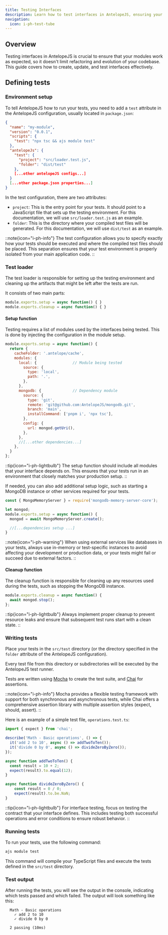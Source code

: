 ```yaml
---
title: Testing Interfaces
description: Learn how to test interfaces in AntelopeJS, ensuring your modules work seamlessly with the defined contracts
navigation:
  icon: i-ph-test-tube
---
```


## Overview

Testing interfaces in AntelopeJS is crucial to ensure that your modules work as expected, so it doesn't limit refactoring and evolution of your codebase. This guide covers how to create, update, and test interfaces effectively.

## Defining tests

### Environment setup

To tell AntelopeJS how to run your tests, you need to add a `test` attribute in the AntelopeJS configuration, usually located in `package.json`:

```json
{
  "name": "my-module",
  "version": "0.0.1",
  "scripts": {
    "test": "npx tsc && ajs module test"
  },
  "antelopeJs": {
    "test": {
      "project": "src/loader.test.js",
      "folder": "dist/test"
    },
    [...other antelopeJS configs...]
  }
  [...other package.json properties...]
}
```

In the test configuration, there are two attributes:
- `project`: This is the entry point for your tests. It should point to a JavaScript file that sets up the testing environment. For this documentation, we will use `src/loader.test.js` as an example.
- `folder`: This is the directory where your compiled test files will be generated. For this documentation, we will use `dist/test` as an example.

::note{icon="i-ph-info"}
The test configuration allows you to specify exactly how your tests should be executed and where the compiled test files should be placed. This separation ensures that your test environment is properly isolated from your main application code.
::

### Test loader

The test loader is responsible for setting up the testing environment and cleaning up the artifacts that might be left after the tests are run.

It consists of two main parts:
```js
module.exports.setup = async function() { }
module.exports.cleanup = async function() { }
```

#### Setup function

Testing requires a list of modules used by the interfaces being tested. This is done by injecting the configuration in the module setup.

```js
module.exports.setup = async function() {
  return {
    cacheFolder: '.antelope/cache',
    modules: {
      local: {                // Module being tested
        source: {
          type: 'local',
          path: '.',
        },
      },
      mongodb: {              // Dependency module
        source: {
          type: 'git',
          remote: 'git@github.com:AntelopeJS/mongodb.git',
          branch: 'main',
          installCommand: ['pnpm i', 'npx tsc'],
        },
        config: {
          url: mongod.getUri(),
        },
      },
      //[...other dependencies...]
    },
  }
};
```

::tip{icon="i-ph-lightbulb"}
The setup function should include all modules that your interface depends on. This ensures that your tests run in an environment that closely matches your production setup.
::

If needed, you can also add additional setup logic, such as starting a MongoDB instance or other services required for your tests.

```js
const { MongoMemoryServer } = require('mongodb-memory-server-core');

let mongod;
module.exports.setup = async function() {
  mongod = await MongoMemoryServer.create();

  //[...dependencies setup ...]
}
```

::note{icon="i-ph-warning"}
When using external services like databases in your tests, always use in-memory or test-specific instances to avoid affecting your development or production data, or your tests might fail or succeed due to external factors.
::

#### Cleanup function

The cleanup function is responsible for cleaning up any resources used during the tests, such as stopping the MongoDB instance.

```js
module.exports.cleanup = async function() {
  await mongod.stop();
};
```

::tip{icon="i-ph-lightbulb"}
Always implement proper cleanup to prevent resource leaks and ensure that subsequent test runs start with a clean state.
::

### Writing tests

Place your tests in the `src/test` directory (or the directory specified in the `folder` attribute of the AntelopeJS configuration).

Every test file from this directory or subdirectories will be executed by the AntelopeJS test runner.

Tests are written using [Mocha](https://mochajs.org/) to create the test suite, and [Chai](https://www.chaijs.com/) for assertions.

::note{icon="i-ph-info"}
Mocha provides a flexible testing framework with support for both synchronous and asynchronous tests, while Chai offers a comprehensive assertion library with multiple assertion styles (expect, should, assert).
::

Here is an example of a simple test file, `operations.test.ts`:

```ts
import { expect } from 'chai';

describe('Math - Basic operations', () => {
  it('add 2 to 10', async () => addTwoToTen());
  it('divide 0 by 0', async () => divideZeroByZero());
});

async function addTwoToTen() {
  const result = 10 + 2;
  expect(result).to.equal(12);
}

async function divideZeroByZero() {
    const result = 0 / 0;
    expect(result).to.be.NaN;
}
```

::tip{icon="i-ph-lightbulb"}
For interface testing, focus on testing the contract that your interface defines. This includes testing both successful operations and error conditions to ensure robust behavior.
::

### Running tests

To run your tests, use the following command:

```bash
ajs module test
```

This command will compile your TypeScript files and execute the tests defined in the `src/test` directory.


### Test output

After running the tests, you will see the output in the console, indicating which tests passed and which failed. The output will look something like this:

```
  Math - Basic operations
    ✓ add 2 to 10
    ✓ divide 0 by 0

  2 passing (10ms)
```
